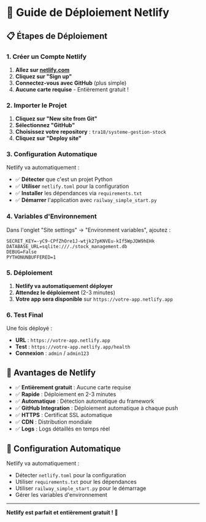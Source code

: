 # 🚀 Guide de Déploiement Netlify

## 📋 **Étapes de Déploiement**

### **1. Créer un Compte Netlify**

1. **Allez sur [netlify.com](https://netlify.com)**
2. **Cliquez sur "Sign up"**
3. **Connectez-vous avec GitHub** (plus simple)
4. **Aucune carte requise** - Entièrement gratuit !

### **2. Importer le Projet**

1. **Cliquez sur "New site from Git"**
2. **Sélectionnez "GitHub"**
3. **Choisissez votre repository** : `tra18/systeme-gestion-stock`
4. **Cliquez sur "Deploy site"**

### **3. Configuration Automatique**

Netlify va automatiquement :
- ✅ **Détecter** que c'est un projet Python
- ✅ **Utiliser** `netlify.toml` pour la configuration
- ✅ **Installer** les dépendances via `requirements.txt`
- ✅ **Démarrer** l'application avec `railway_simple_start.py`

### **4. Variables d'Environnement**

Dans l'onglet "Site settings" → "Environment variables", ajoutez :

```
SECRET_KEY=-yC9-CPfZhOre1J-wtjk27pKNVEu-kIf5WpJDW9hEHk
DATABASE_URL=sqlite:///./stock_management.db
DEBUG=False
PYTHONUNBUFFERED=1
```

### **5. Déploiement**

1. **Netlify va automatiquement déployer**
2. **Attendez le déploiement** (2-3 minutes)
3. **Votre app sera disponible** sur `https://votre-app.netlify.app`

### **6. Test Final**

Une fois déployé :
- **URL** : `https://votre-app.netlify.app`
- **Test** : `https://votre-app.netlify.app/health`
- **Connexion** : `admin` / `admin123`

## 🎯 **Avantages de Netlify**

- ✅ **Entièrement gratuit** : Aucune carte requise
- ✅ **Rapide** : Déploiement en 2-3 minutes
- ✅ **Automatique** : Détection automatique du framework
- ✅ **GitHub Integration** : Déploiement automatique à chaque push
- ✅ **HTTPS** : Certificat SSL automatique
- ✅ **CDN** : Distribution mondiale
- ✅ **Logs** : Logs détaillés en temps réel

## 🔧 **Configuration Automatique**

Netlify va automatiquement :
- Détecter `netlify.toml` pour la configuration
- Utiliser `requirements.txt` pour les dépendances
- Utiliser `railway_simple_start.py` pour le démarrage
- Gérer les variables d'environnement

---

**Netlify est parfait et entièrement gratuit ! 🚀**

